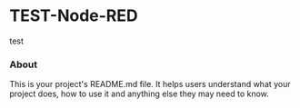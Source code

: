 TEST-Node-RED
=============

test

### About

This is your project's README.md file. It helps users understand what your
project does, how to use it and anything else they may need to know.